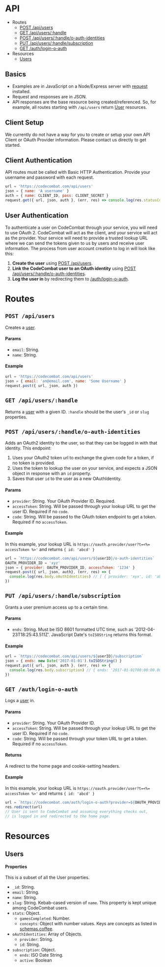 # API

* Routes
  * [POST /api/users](#post-apiusers)
  * [GET /api/users/:handle](#get-apiusershandle)
  * [POST /api/users/:handle/o-auth-identities](#post-apiusershandleo-auth-identities)
  * [PUT /api/users/:handle/subscription](#put-apiusershandlesubscription)
  * [GET /auth/login-o-auth](#get-authlogin-o-auth)
* Resources
  * [Users](#users)
  
## Basics
* Examples are in JavaScript on a Node/Express server with [request](https://github.com/request/request) installed.
* Request and responses are in JSON.
* API responses are the base resource being created/referenced. So, for example, all routes starting with `/api/users` return [User](#users) resources.

## Client Setup
We currently do not have a way for you to create or setup your own API Client or OAuth Provider information. Please contact us directly to get started.

## Client Authentication

API routes must be called with Basic HTTP Authentication. Provide your username and password with each request.

```javascript
url = 'https://codecombat.com/api/users'
json = { name: 'A username' }
auth = { name: CLIENT_ID, pass: CLIENT_SECRET }
request.get({ url, json, auth }, (err, res) => console.log(res.statusCode, res.body))
```

## User Authentication

To authenticate a user on CodeCombat through your service, you will need to use OAuth 2. CodeCombat will act as the client, and your service will act as the provider. Your service will need to provide a trusted lookup URL where we can send the tokens given to us by users and receive user information. The process from user account creation to log in will look like this:

1. **Create the user** using [POST /api/users](#post-apiusers).
1. **Link the CodeCombat user to an OAuth identity** using [POST /api/users/:handle/o-auth-identities](#post-apiusershandleo-auth-identities).
1. **Log the user in** by redirecting them to [/auth/login-o-auth](#get-authlogin-o-auth).

# Routes

## `POST /api/users`
Creates a [user](#users).

#### Params
* `email`: String.
* `name`: String.

#### Example
```javascript
url = 'https://codecombat.com/api/users'
json = { email: 'an@email.com', name: 'Some Username' }
request.post({ url, json, auth })
```

## `GET /api/users/:handle`
Returns a [user](#users) with a given ID. `:handle` should be the user's `_id` or `slug` properties.

## `POST /api/users/:handle/o-auth-identities`
Adds an OAuth2 identity to the user, so that they can be logged in with that identity. This endpoint:

1. Uses your OAuth2 token url to exchange the given code for a token, if no token is provided.
1. Uses the token to lookup the user on your service, and expects a JSON object in response with an `id` property.
1. Saves that user `id` to the user as a new OAuthIdentity.

#### Params
* `provider`: String. Your OAuth Provider ID. Required.
* `accessToken`: String. Will be passed through your lookup URL to get the user ID. Required if no `code`.
* `code`: String. Will be passed to the OAuth token endpoint to get a token. Required if no `accessToken`.

#### Example

In this example, your lookup URL is `https://oauth.provider/user?t=<%= accessToken %>'` and returns `{ id: 'abcd' }`

```javascript
url = `https://codecombat.com/api/users/${userID}/o-auth-identities`
OAUTH_PROVIDER_ID = 'xyz'
json = { provider: OAUTH_PROVIDER_ID, accessToken: '1234' }
request.post({ url, json, auth}, (err, res) => {
  console.log(res.body.oAuthIdentities) // [ { provider: 'xyx', id: 'abcd' } ]
})
```

## `PUT /api/users/:handle/subscription`
Grants a user premium access up to a certain time.

#### Params
* `ends`: String. Must be ISO 8601 formatted UTC time, such as '2012-04-23T18:25:43.511Z'. JavaScript Date's `toISOString` returns this format.

#### Example

```javascript
url = `https://codecombat.com/api/users/${userID}/subscription`
json = { ends: new Date('2017-01-01').toISOString() }
request.put({ url, json, auth }, (err, res) => {
  console.log(res.body.subscription) // { ends: '2017-01-01T00:00:00.000Z', active: true }
})
```

## `GET /auth/login-o-auth`
Logs a [user](#users) in.

#### Params
* `provider`: String. Your OAuth Provider ID.
* `accessToken`: String. Will be passed through your lookup URL to get the user ID. Required if no `code`.
* `code`: String. Will be passed through your token URL to get a token. Required if no `accessToken`.

#### Returns
A redirect to the home page and cookie-setting headers.

#### Example

In this example, your lookup URL is `https://oauth.provider/user?t=<%= accessToken %>'` and returns `{ id: 'abcd' }`

```javascript
url = `https://codecombat.com/auth/login-o-auth?provider=${OAUTH_PROVIDER_ID}&accessToken=1234`
res.redirect(url)
// User is sent to CodeCombat and assuming everything checks out, 
// is logged in and redirected to the home page.
```

# Resources

## Users

#### Properties
This is a subset of all the User properties.

* `_id`: String.
* `email`: String.
* `name`: String.
* `slug`: String. Kebab-cased version of `name`. This property is kept unique among CodeCombat users.
* `stats`: Object.
  * `gamesCompleted`: Number.
  * `concepts`: Object with number values. Keys are concepts as listed in [schemas.coffee](https://github.com/codecombat/codecombat/blob/master/app/schemas/schemas.coffee).
* `oAuthIdentities`: Array of Objects.
  * `provider`: String.
  * `id`: String.
* `subscription`: Object.
  * `ends`: ISO Date String.
  * `active`: Boolean
